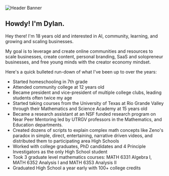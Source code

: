 ![Header Banner](https://user-images.githubusercontent.com/6586811/212342323-3ed4c52c-f1dc-4e5b-88ec-453402c503ee.png)

## Howdy! I'm Dylan.

Hey there! I'm 18 years old and interested in AI, community, learning, and growing and scaling businesses.

My goal is to leverage and create online communities and resources to scale businesses, create content, personal branding, SaaS and solopreneur businesses, and free young minds with the creator economy mindset.

Here's a quick bulleted run-down of what I've been up to over the years:
- Started homeschooling in 7th grade
- Attended community college at 12 years old
- Became president and vice-president of multiple college clubs, leading students often twice my age
- Started taking courses from the University of Texas at Rio Grande Valley through their Mathematics and Science Academy at 15 years old
- Became a research assistant at an NSF funded research program on Near Peer Mentoring led by UTRGV professors in the Mathematics, and Education departments.
- Created dozens of scripts to explain complex math concepts like Zeno's paradox in simple, direct, entertaining, narrative driven videos, and distributed them to participating area High Schools
- Worked with college graduates, PhD candidates and 4 Principle Investigators as the only High School student
- Took 3 graduate level mathematics courses: MATH 6331 Algebra I, MATH 6352 Analysis I and MATH 6353 Analysis II
- Graduated High School a year early with 100+ college credits
